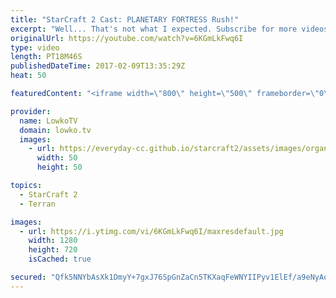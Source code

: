 ```yaml
---
title: "StarCraft 2 Cast: PLANETARY FORTRESS Rush!"
excerpt: "Well... That's not what I expected. Subscribe for more videos: http://lowko.tv/youtube More StarCraft 2 Casts: https://goo.gl/t6g7aW  A crazy match of Zerg versus Terran between Gold and Silver level players. The Terran in this match has got enough of the standard Macro games and decides to switch it"
originalUrl: https://youtube.com/watch?v=6KGmLkFwq6I
type: video
length: PT18M46S
publishedDateTime: 2017-02-09T13:35:29Z
heat: 50

featuredContent: "<iframe width=\"800\" height=\"500\" frameborder=\"0\" src=\"https://www.youtube.com/embed/6KGmLkFwq6I\" allow=\"accelerometer; autoplay; encrypted-media; gyroscope; picture-in-picture\" allowfullscreen></iframe>"

provider:
  name: LowkoTV
  domain: lowko.tv
  images:
    - url: https://everyday-cc.github.io/starcraft2/assets/images/organizations/lowko.tv-50x50.jpg
      width: 50
      height: 50

topics:
  - StarCraft 2
  - Terran

images:
  - url: https://i.ytimg.com/vi/6KGmLkFwq6I/maxresdefault.jpg
    width: 1280
    height: 720
    isCached: true

secured: "Qfk5NNYbAsXk1DmyY+7gxJ76SpGnZaCn5TKXaqFeWNYIIPyv1ElEf/a9eNyAqABL1gf452RNpOJiRyuN6siu89Xp/QyOti79B9SdTYHgzt2/JjXSej/mG+LGztiLpnQRupuAIqF4E7B2/ccs5yeLbNWFFHLPI2Bwf51DovDbPmoae+T8TlrtdrWYTuFyrIHi6ZzbjydxsgVjpVq9MvWcFbvz2rLFc49hWK0YLOdvpcICQ3IedZlPK8zZtJi3qzzJv8sYnSeKaTrBk/DTXU2RPiAH7RcBOq6diRkv1bR7MdFZAkQRag9j0tlUM+f7aN2kQwqmVNOEDVaE3GlZAxUM2++XIdyy/St8pdM4UkS/RAdduQySLlhIagMKHRK0/hbqxn82rd2clPHkITXx/IXPLra0sEyIEHnMCRcmUC9eGTAr31LRLBPDoCzC/BC2QQVC;RIbONZ72Yhid13hLbywH0Q=="
---
```


